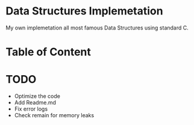 # Data Structures Implemetation
My own implemetation all most famous Data Structures using standard C.
# Table of Content
# TODO
- Optimize the code
- Add Readme.md
- Fix error logs
- Check remain for memory leaks
